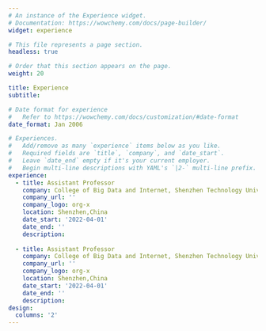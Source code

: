 ```yaml
---
# An instance of the Experience widget.
# Documentation: https://wowchemy.com/docs/page-builder/
widget: experience

# This file represents a page section.
headless: true

# Order that this section appears on the page.
weight: 20

title: Experience
subtitle:

# Date format for experience
#   Refer to https://wowchemy.com/docs/customization/#date-format
date_format: Jan 2006

# Experiences.
#   Add/remove as many `experience` items below as you like.
#   Required fields are `title`, `company`, and `date_start`.
#   Leave `date_end` empty if it's your current employer.
#   Begin multi-line descriptions with YAML's `|2-` multi-line prefix.
experience:     
  - title: Assistant Professor
    company: College of Big Data and Internet, Shenzhen Technology University
    company_url: ''
    company_logo: org-x
    location: Shenzhen,China
    date_start: '2022-04-01'
    date_end: ''
    description: 
	
  - title: Assistant Professor
    company: College of Big Data and Internet, Shenzhen Technology University
    company_url: ''
    company_logo: org-x
    location: Shenzhen,China
    date_start: '2022-04-01'
    date_end: ''
    description: 
design:
  columns: '2'
---
```

